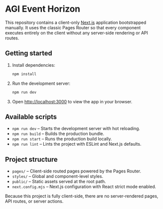 # AGI Event Horizon

This repository contains a client-only [Next.js](https://nextjs.org/) application bootstrapped manually. It uses the classic Pages Router so that every component executes entirely on the client without any server-side rendering or API routes.

## Getting started

1. Install dependencies:
   ```bash
   npm install
   ```
2. Run the development server:
   ```bash
   npm run dev
   ```
3. Open [http://localhost:3000](http://localhost:3000) to view the app in your browser.

## Available scripts

- `npm run dev` – Starts the development server with hot reloading.
- `npm run build` – Builds the production bundle.
- `npm run start` – Runs the production build locally.
- `npm run lint` – Lints the project with ESLint and Next.js defaults.

## Project structure

- `pages/` – Client-side routed pages powered by the Pages Router.
- `styles/` – Global and component-level styles.
- `public/` – Static assets served at the root path.
- `next.config.mjs` – Next.js configuration with React strict mode enabled.

Because this project is fully client-side, there are no server-rendered pages, API routes, or server actions.
